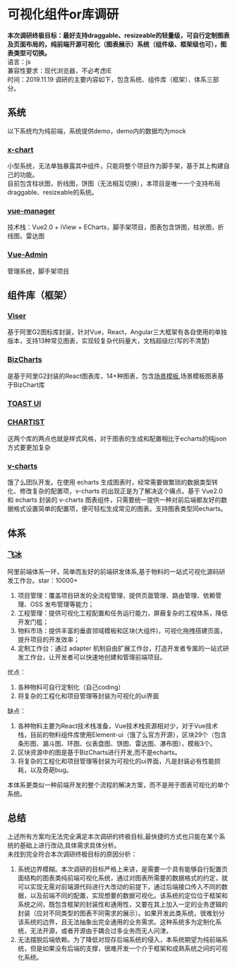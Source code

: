 # 可视化组件or库调研
<b>本次调研终极目标：最好支持draggable、resizeable的轻量级，可自行定制图表及页面布局的，纯前端开源可视化（图表展示）系统（组件级、框架级也可），图表类型可切换。</b>  
语言：js  
兼容性要求：现代浏览器，不必考虑IE  
时间：2019.11.19
调研的主要内容如下，包含系统、组件库（框架）、体系三部分。
## 系统
以下系统均为纯前端，系统提供demo，demo内的数据均为mock
### [x-chart](https://github.com/yugasun/x-chart/tree/master)
小型系统，无法单独暴露其中组件，只能将整个项目作为脚手架，基于其上构建自己的功能。  
目前包含柱状图，折线图，饼图（无法相互切换），本项目是唯一一个支持布局draggable、resizeable的系统。

### [vue-manager](https://github.com/luosijie/vue-manager)
技术栈：Vue2.0 + iView + ECharts，脚手架项目，图表包含饼图，柱状图，折线图，雷达图

### [Vue-Admin](https://github.com/lanux/Vue-Admin)
管理系统，脚手架项目

## 组件库（框架）
### [Viser](https://viserjs.github.io/)
基于阿里G2图标库封装，针对Vue，React，Angular三大框架有各自使用的单独版本，支持13种常见图表，实现较复杂代码量大，文档超级烂(写的不清楚)

### [BizCharts](https://bizcharts.net/products/bizCharts)
是基于阿里G2封装的React图表库，14+种图表，包含[场景模板](https://bizcharts.net/products/bizCharts/scaffolds),场景模板图表基于BizChart库

### [TOAST UI](https://ui.toast.com/tui-chart/)
### [CHARTIST](http://gionkunz.github.io/chartist-js/)
这两个库的两点也就是样式风格，对于图表的生成和配置相比于echarts的纯json方式要更加复杂

### [v-charts](https://v-charts.js.org/#/)
饿了么团队开发。在使用 echarts 生成图表时，经常需要做繁琐的数据类型转化、修改复杂的配置项，v-charts 的出现正是为了解决这个痛点。基于 Vue2.0 和 echarts 封装的 v-charts 图表组件，只需要统一提供一种对前后端都友好的数据格式设置简单的配置项，便可轻松生成常见的图表。支持图表类型同echarts。

## 体系
### [飞冰](https://github.com/alibaba/ice)
阿里前端体系一环，简单而友好的前端研发体系,基于物料的一站式可视化源码研发工作台。star：10000+  
1. 项目管理：覆盖项目研发的全流程管理，提供页面管理、路由管理、依赖管理、OSS 发布管理等能力；  
2. 工程管理：提供可视化工程配置和任务运行能力，屏蔽复杂的工程体系，降低开发门槛；  
3. 物料市场：提供丰富的垂直领域模板和区块(大组件)，可视化拖拽搭建页面，提升项目的开发效率；  
4. 定制工作台：通过 adapter 机制自由扩展工作台，打造开发者专属的一站式研发工作台，让开发者可以快速地创建和管理前端项目。  

优点：  
1. 各种物料可自行定制化（自己coding） 
2. 将复杂的工程化和项目管理等封装为可视化的ui界面

缺点：  
1. 各种物料主要为React技术栈准备，Vue技术栈资源相对少，对于Vue技术栈，目前的物料组件库使用Element-ui（饿了么官方开源），区块29个（包含条形图、漏斗图、环图、仪表盘图、饼图、雷达图、瀑布图），模板3个。  
2. 区块资源中的图是基于BizCharts进行开发,而不是echarts。  
3. 将复杂的工程化和项目管理等封装为可视化的ui界面，凡是封装必有性能损耗，以及奇葩bug。

本体系更类似一种前端开发的整个流程的解决方案，而不是用于图表可视化的单个系统。
<!--   不靠谱
### [zeu](https://github.com/shzlw/zeu)
### [markvis](https://github.com/geekplux/markvis)
-->

<!--
## 附加
### 可能有用库
1. [vue-draggable-resizable](https://github.com/mauricius/vue-draggable-resizable)
2. [图形化编辑、业务监控的大屏可视化方案dataV与Sugar比较](https://blog.csdn.net/hwhsong/article/details/83097924)
3. -->

## 总结
上述所有方案均无法完全满足本次调研的终极目标,最快捷的方式也只能在某个系统的基础上进行改动,具体需求具体分析。  
未找到完全符合本次调研终极目标的原因分析：  
1. 系统边界模糊。本次调研的目标严格上来讲，是需要一个具有能够自行配置页面结构的图表类纯前端可视化系统，通过对图表所需要的数据格式的约定，就可以实现无需对前端源代码进行大改动的前提下，通过后端接口传入不同的数据，以及前端不同的配置，实现想要的数据可视化。该系统的定位位于框架和系统之间，既包含框架的封装性和通用性，又要在其上加入一定的业务逻辑的封装（应对不同类型的图表不同需求的展示）。如果开发此类系统，很难划分该系统的边界，且无法抽象出完全通用的业务需求。这种系统多为定制化系统，无法开源，或者开源由于耦合过多业务而无人问津。  
2. 无法摆脱后端依赖。为了降低对现存后端系统的侵入，本系统期望为纯前端系统，但是如果没有后端的支撑，很难开发一个介于框架和成熟系统之间的可视化系统。

